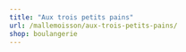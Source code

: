 ```yaml
---
title: "Aux trois petits pains"
url: /mallemoisson/aux-trois-petits-pains/
shop: boulangerie
---
```

